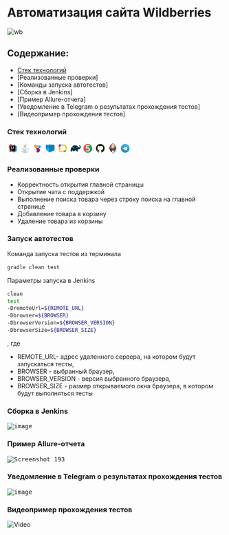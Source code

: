 # Автоматизация сайта Wildberries
![wb](https://github.com/nice58/project/assets/103956147/dde0288b-cfcb-4c76-bb9d-ef1d6d61558b)

## Содержание:
- [Стек технологий](#-Стек-технологий)
- [Реализованные проверки]
- [Команды запуска автотестов]
- [Сборка в Jenkins]
- [Пример Allure-отчета]
- [Уведомление в Telegram о результатах прохождения тестов]
- [Видеопример прохождения тестов]
  
### Стек технологий
<p>
<img width="5%" title="IntelliJ IDEA" src="img/idea.svg">
<img width="5%" title="Java" src="img/java.svg">
<img width="5%" title="Selenide" src="img/selenide.svg">
<img width="5%" title="Selenoid" src="img/selenoid.svg">
<img width="5%" title="Allure Report" src="img/allureReport.svg">
<img width="5%" title="Gradle" src="img/gradle.svg">
<img width="5%" title="JUnit5" src="img/junit5.svg">
<img width="5%" title="GitHub" src="img/github.svg">
<img width="5%" title="Jenkins" src="img/jenkins.svg">
<img width="5%" title="Telegram" src="img/telegram.svg">
</p>

### Реализованные проверки
- Корректность открытия главной страницы
- Открытие чата с поддержкой
- Выполнение поиска товара через строку поиска на главной странице
- Добавление товара в корзину
- Удаление товара из корзины

### Запуск автотестов
Команда запуска тестов из терминала
```bash
gradle clean test
```
Параметры запуска в Jenkins
```bash
clean
test
-DremoteUrl=${REMOTE_URL}
-Dbrowser=${BROWSER}
-DbrowserVersion=${BROWSER_VERSION}
-DbrowserSize=${BROWSER_SIZE}
```
, где
- REMOTE_URL- адрес удаленного сервера, на котором будут запускаться тесты,
- BROWSER - выбранный браузер,
- BROWSER_VERSION - версия выбранного браузера,
- BROWSER_SIZE - размер открываемого окна браузера, в котором будут выполняться тесты

### Сборка в Jenkins
<kbd> ![image](https://github.com/nice58/project/assets/103956147/cea91215-d48b-476f-8a1a-ee780dca6db0)</kbd>

### Пример Allure-отчета
<kbd>![Screenshot_193](https://github.com/nice58/project/assets/103956147/4a2cc9d0-e9c5-4030-8ee5-6f36102ee604)</kbd>

### Уведомление в Telegram о результатах прохождения тестов
<kbd>![image](https://github.com/nice58/project/assets/103956147/70928dce-b714-474c-951e-3a9884c7ffea)</kbd>

### Видеопример прохождения тестов
  <img title="Video" src="img/video.mp4">


















